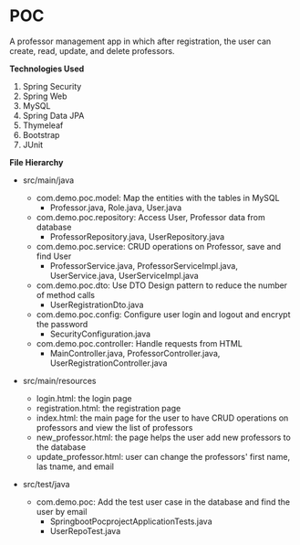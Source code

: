 # POC

A professor management app in which after registration, the user can create, read, update, and delete professors.

**Technologies Used**
1. Spring Security
2. Spring Web
3. MySQL
4. Spring Data JPA
5. Thymeleaf
6. Bootstrap
7. JUnit



**File Hierarchy**
* src/main/java
    * com.demo.poc.model: Map the entities with the tables in MySQL
      * Professor.java, Role.java, User.java
    * com.demo.poc.repository: Access User, Professor data from database
      * ProfessorRepository.java, UserRepository.java
    * com.demo.poc.service: CRUD operations on Professor, save and find User 
      * ProfessorService.java, ProfessorServiceImpl.java, UserService.java, UserServiceImpl.java
    * com.demo.poc.dto: Use DTO Design pattern to reduce the number of method calls
      * UserRegistrationDto.java
    * com.demo.poc.config: Configure user login and logout and encrypt the password
      * SecurityConfiguration.java
    * com.demo.poc.controller: Handle requests from HTML
      * MainController.java, ProfessorController.java, UserRegistrationController.java
      
      
      
* src/main/resources
    * login.html: the login page
    * registration.html: the registration page
    * index.html: the main page for the user to have CRUD operations on professors and view the list of professors
    * new_professor.html: the page helps the user add new professors to the database
    * update_professor.html: user can change the professors' first name, las tname, and email
    
* src/test/java
  * com.demo.poc: Add the test user case in the database and find the user by email
    * SpringbootPocprojectApplicationTests.java
    * UserRepoTest.java
    
